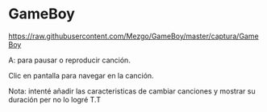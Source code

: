 # GameBoy

https://raw.githubusercontent.com/Mezgo/GameBoy/master/captura/GameBoy

A: para pausar o reproducir canción.

Clic en pantalla para navegar en la canción.



Nota: intenté añadir las caracteristicas de cambiar canciones y mostrar su duración per no lo logré T.T
